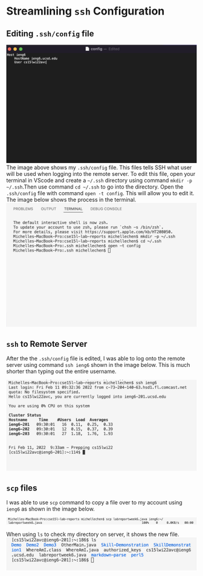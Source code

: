 # Streamlining `ssh` Configuration 

## Editing `.ssh/config` file 
![Image](EditConfig.png)
The image above shows my `.ssh/config` file. This files tells SSH what user will be used when logging into the remote server. To edit this file, open your terminal in VScode and create a `~/.ssh` directory using command `mkdir -p ~/.ssh`.Then use command `cd ~/.ssh` to go into the directory. Open the `.ssh/config` file with command `open -t config`. This will allow you to edit it. The image below shows the process in the terminal. 
![Image](EditConfigTerminal.png)

## `ssh` to Remote Server 
After the the `.ssh/config` file is edited, I was able to log onto the remote server using command `ssh ieng6` shown in the image below. This is much shorter than typing out the entire username. 

![Image](SSHLogin.png)

## `scp` files
I was able to use `scp` command to copy a file over to my account using `ieng6` as shown in the image below. 

![Image](SCPtoieng6.png)

When using `ls` to check my directory on server, it shows the new file. 
![Image](SSHDirectory.jpg)

